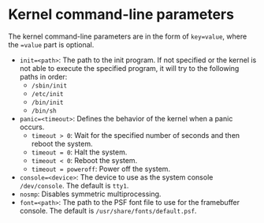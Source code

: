 # Kernel command-line parameters

The kernel command-line parameters are in the form of `key=value`, where the `=value` part is optional.

- `init=<path>`: The path to the init program. If not specified or the kernel is not able to execute the specified program, it will try to the following paths in order:
   - `/sbin/init`
   - `/etc/init`
   - `/bin/init`
   - `/bin/sh`
- `panic=<timeout>`: Defines the behavior of the kernel when a panic occurs.
   - `timeout > 0`: Wait for the specified number of seconds and then reboot the system.
   - `timeout = 0`: Halt the system.
   - `timeout < 0`: Reboot the system.
   - `timeout = poweroff`: Power off the system.
- `console=<device>`: The device to use as the system console `/dev/console`. The default is `tty1`.
- `nosmp`: Disables symmetric multiprocessing.
- `font=<path>`: The path to the PSF font file to use for the framebuffer console. The default is `/usr/share/fonts/default.psf`.
